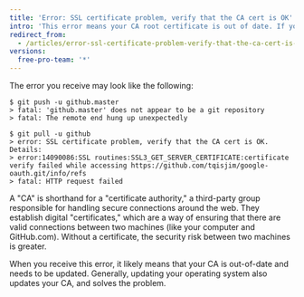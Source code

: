 ```yaml
---
title: 'Error: SSL certificate problem, verify that the CA cert is OK'
intro: 'This error means your CA root certificate is out of date. If your CA root certificate needs to be updated, you won''t be able to push or pull from {% data variables.product.product_name %} repositories.'
redirect_from:
  - /articles/error-ssl-certificate-problem-verify-that-the-ca-cert-is-ok
versions:
  free-pro-team: '*'
---
```


The error you receive may look like the following:

```shell
$ git push -u github.master
> fatal: 'github.master' does not appear to be a git repository
> fatal: The remote end hung up unexpectedly

$ git pull -u github
> error: SSL certificate problem, verify that the CA cert is OK. Details:
> error:14090086:SSL routines:SSL3_GET_SERVER_CERTIFICATE:certificate verify failed while accessing https://github.com/tqisjim/google-oauth.git/info/refs
> fatal: HTTP request failed
```

A "CA" is shorthand for a "certificate authority," a third-party group responsible for handling secure connections around the web. They establish digital "certificates," which are a way of ensuring that there are valid connections between two machines (like your computer and GitHub.com). Without a certificate, the security risk between two machines is greater.

When you receive this error, it likely means that your CA is out-of-date and needs to be updated. Generally, updating your operating system also updates your CA, and solves the problem.
